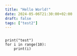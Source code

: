 ```yaml
---
title: "Hello World!"
date: 2024-05-06T21:30:00+02:00
draft: false        
tags: ["test2"]
---
```


```

print("test")
for i in range(10):
    print(i)
```
